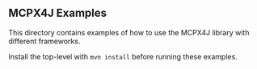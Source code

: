 ## MCPX4J Examples

This directory contains examples of how to use the MCPX4J library with different frameworks.

Install the top-level with `mvn install` before running these examples.